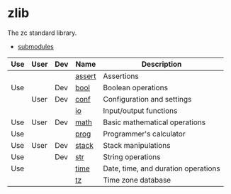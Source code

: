 # zlib

The zc standard library.

* [submodules](zlib-sub.md)

| Use | User | Dev | Name                           | Description
|-----|------|-----|--------------------------------|------------------
|     |      |     | [assert](zlib/assert.md)       | Assertions
| Use |      | Dev | [bool](zlib/bool.md)           | Boolean operations
|     | User | Dev | [conf](zlib/conf.md)           | Configuration and settings
|     |      |     | [io](zlib/io.md)               | Input/output functions
| Use | User | Dev | [math](zlib/math.md)           | Basic mathematical operations
| Use |      |     | [prog](zlib/prog.md)           | Programmer's calculator
| Use | User | Dev | [stack](zlib/stack.md)         | Stack manipulations
| Use |      | Dev | [str](zlib/str.md)             | String operations
| Use |      |     | [time](zlib/time.md)           | Date, time, and duration operations
|     |      |     | [tz](zlib/tz.md)               | Time zone database
